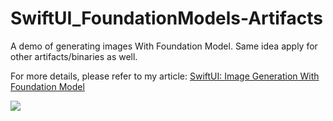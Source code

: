 # SwiftUI_FoundationModels-Artifacts

A demo of generating images With Foundation Model. Same idea apply for other artifacts/binaries as well.

For more details, please refer to my article: [SwiftUI: Image Generation With Foundation Model]()

![](./demo.gif)
